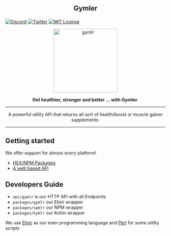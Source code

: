 ## <p align="center">Gymler</p>

[![Discord](https://img.shields.io/discord/823720615965622323.svg?style=for-the-badge)](https://discord.gg/UDNcTrBagN)
[![Twitter](https://img.shields.io/badge/Twitter-1DA1F2?style=for-the-badge&logo=twitter&logoColor=white)](https://twitter.com/vkxni)
[![MIT License](https://img.shields.io/badge/license-MIT-blue.svg?style=for-the-badge)](https://github.com/alelievr/Mixture/blob/master/LICENSE)

<p align="center">
<img src="styles/images/supps.png"  alt="gymlr" width="200" height="200"/></a>
<p>

<p align="center"> 
<strong>
Get healthier, stronger and better ... with Gymler.
</strong>
</p> 

--- 

<p align="center">
A powerful utility APi that returns all sort of health/boost or muscle gainer supplements.

---

## Getting started

We offer support for almost every platform!

- [HEX/NPM Packages](https://github.com/gymlr/gymlr/tree/master/packages)
- [A web based APi](https://github.com/gymlr/gymlr/tree/master/api/gymlr)


## Developers Guide
- `api/gymlr` is our HTTP APi with all Endpoints
- `packages/gymlr` our Elixir wrapper
- `packages/npmlr` our NPM wrapper
- `packages/kymlr` our Kotlin wrapper

We use [Elixir](https://elixir-lang.org/) as our main programming language and [Perl](https://www.perl.org/) for some utility scripts
